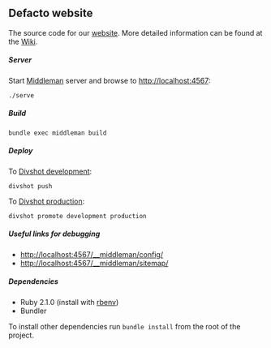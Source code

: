 ## Defacto website

The source code for our [website](http://www.defacto.nl). More detailed information can be found at the [Wiki](https://github.com/DefactoSoftware/website/wiki).

##### Server

Start [Middleman](https://middlemanapp.com) server and browse to [http://localhost:4567](http://localhost:4567):


```
./serve
```

##### Build

```
bundle exec middleman build
```

##### Deploy

To [Divshot development](http://development.defacto-website.divshot.io):

```
divshot push
```

To [Divshot production](http://defacto-website.divshot.io):

```
divshot promote development production
```

##### Useful links for debugging

- [http://localhost:4567/__middleman/config/](http://localhost:4567/__middleman/config/)
- [http://localhost:4567/__middleman/sitemap/](http://localhost:4567/__middleman/sitemap/)

##### Dependencies

- Ruby 2.1.0 (install with [rbenv](https://github.com/sstephenson/rbenv))
- Bundler

To install other dependencies run `bundle install` from the root of the project.
